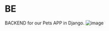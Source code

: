 # BE

BACKEND for our Pets APP in Django. 
![image](https://user-images.githubusercontent.com/49123897/112764196-bcb3c180-9007-11eb-9f0c-4e22b5d29e5a.png)

